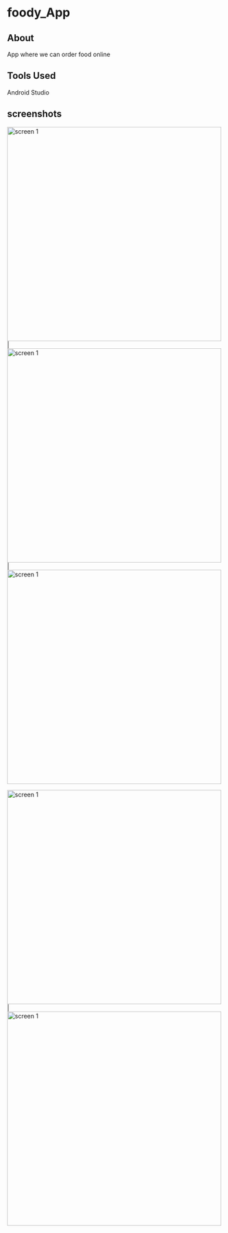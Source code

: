 # foody_App

## About 
App where we can order food online 

## Tools Used
Android Studio

## screenshots
<img src="https://user-images.githubusercontent.com/35486010/72081213-0ee5c580-3324-11ea-9c2b-8ff1d40a9a62.jpg" height="500px" alt="screen 1"/> | <img src="https://user-images.githubusercontent.com/35486010/72081224-13aa7980-3324-11ea-9a40-94f09d75a437.jpg" height="500px" alt="screen 1"/> | <img src="https://user-images.githubusercontent.com/35486010/72081512-a1866480-3324-11ea-8a9e-8d517913f842.jpg" height="500px" alt="screen 1"/>

<img src="https://user-images.githubusercontent.com/35486010/72081370-5ff5b980-3324-11ea-80be-4628d85ddad6.png" height="500px" alt="screen 1"/> | <img src="https://user-images.githubusercontent.com/35486010/72081519-a4815500-3324-11ea-97c3-8f9ef0fcc8a4.jpg" height="500px" alt="screen 1"/>
